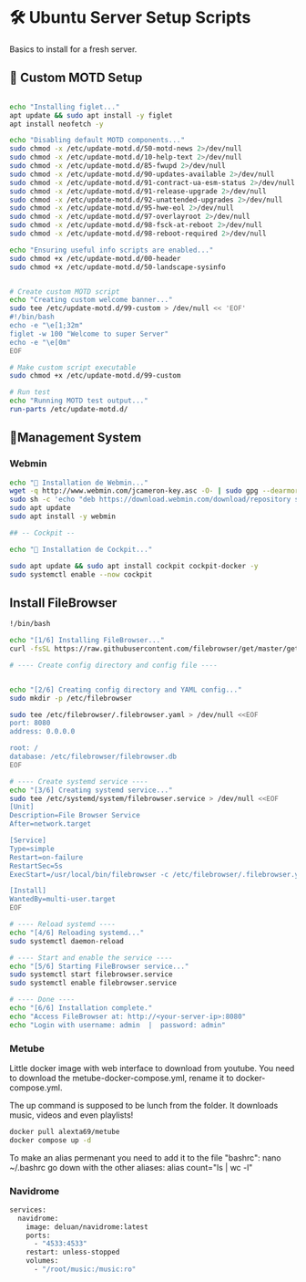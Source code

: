 # 🛠️ Ubuntu Server Setup Scripts 

Basics to install for a fresh server.


## 📜 Custom MOTD Setup

```bash

echo "Installing figlet..."
apt update && sudo apt install -y figlet
apt install neofetch -y

echo "Disabling default MOTD components..."
sudo chmod -x /etc/update-motd.d/50-motd-news 2>/dev/null
sudo chmod -x /etc/update-motd.d/10-help-text 2>/dev/null
sudo chmod -x /etc/update-motd.d/85-fwupd 2>/dev/null
sudo chmod -x /etc/update-motd.d/90-updates-available 2>/dev/null
sudo chmod -x /etc/update-motd.d/91-contract-ua-esm-status 2>/dev/null
sudo chmod -x /etc/update-motd.d/91-release-upgrade 2>/dev/null
sudo chmod -x /etc/update-motd.d/92-unattended-upgrades 2>/dev/null
sudo chmod -x /etc/update-motd.d/95-hwe-eol 2>/dev/null
sudo chmod -x /etc/update-motd.d/97-overlayroot 2>/dev/null
sudo chmod -x /etc/update-motd.d/98-fsck-at-reboot 2>/dev/null
sudo chmod -x /etc/update-motd.d/98-reboot-required 2>/dev/null

echo "Ensuring useful info scripts are enabled..."
sudo chmod +x /etc/update-motd.d/00-header
sudo chmod +x /etc/update-motd.d/50-landscape-sysinfo


# Create custom MOTD script
echo "Creating custom welcome banner..."
sudo tee /etc/update-motd.d/99-custom > /dev/null << 'EOF'
#!/bin/bash
echo -e "\e[1;32m"
figlet -w 100 "Welcome to super Server"
echo -e "\e[0m"
EOF

# Make custom script executable
sudo chmod +x /etc/update-motd.d/99-custom

# Run test
echo "Running MOTD test output..."
run-parts /etc/update-motd.d/

```
## 🔧Management System 


### Webmin

```bash
echo "🔧 Installation de Webmin..."
wget -q http://www.webmin.com/jcameron-key.asc -O- | sudo gpg --dearmor -o /etc/apt/trusted.gpg.d/webmin.gpg
sudo sh -c 'echo "deb https://download.webmin.com/download/repository sarge contrib" > /etc/apt/sources.list.d/webmin.list'
sudo apt update
sudo apt install -y webmin
```

```bash
## -- Cockpit --

echo "🔧 Installation de Cockpit..."

sudo apt update && sudo apt install cockpit cockpit-docker -y
sudo systemctl enable --now cockpit

```


##  Install FileBrowser 

```bash
!/bin/bash

echo "[1/6] Installing FileBrowser..."
curl -fsSL https://raw.githubusercontent.com/filebrowser/get/master/get.sh | bash

# ---- Create config directory and config file ----


echo "[2/6] Creating config directory and YAML config..."
sudo mkdir -p /etc/filebrowser

sudo tee /etc/filebrowser/.filebrowser.yaml > /dev/null <<EOF
port: 8080
address: 0.0.0.0

root: /
database: /etc/filebrowser/filebrowser.db
EOF

# ---- Create systemd service ----
echo "[3/6] Creating systemd service..."
sudo tee /etc/systemd/system/filebrowser.service > /dev/null <<EOF
[Unit]
Description=File Browser Service
After=network.target

[Service]
Type=simple
Restart=on-failure
RestartSec=5s
ExecStart=/usr/local/bin/filebrowser -c /etc/filebrowser/.filebrowser.yaml

[Install]
WantedBy=multi-user.target
EOF

# ---- Reload systemd ----
echo "[4/6] Reloading systemd..."
sudo systemctl daemon-reload

# ---- Start and enable the service ----
echo "[5/6] Starting FileBrowser service..."
sudo systemctl start filebrowser.service
sudo systemctl enable filebrowser.service

# ---- Done ----
echo "[6/6] Installation complete."
echo "Access FileBrowser at: http://<your-server-ip>:8080"
echo "Login with username: admin  |  password: admin"
```

### Metube

Little docker image with web interface to download from youtube. You need to download the metube-docker-compose.yml, rename it to docker-compose.yml.

The up command is supposed to be lunch from the folder. It downloads music, videos and even playlists!

```bash
docker pull alexta69/metube
docker compose up -d
```


To make an alias permenant you need to add it to the file "bashrc": 
nano ~/.bashrc
go down with the other aliases:
alias count="ls | wc -l"


### Navidrome

```bash
services:
  navidrome:
    image: deluan/navidrome:latest
    ports:
      - "4533:4533"
    restart: unless-stopped
    volumes:
      - "/root/music:/music:ro"
```

